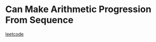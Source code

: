 Can Make Arithmetic Progression From Sequence
=============================================
[leetcode](https://leetcode.com/problems/can-make-arithmetic-progression-from-sequence)
